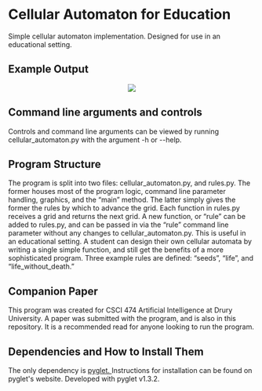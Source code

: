 # Cellular Automaton for Education
Simple cellular automaton implementation. Designed for use in an educational setting.

## Example Output
<p align="center">
  <img src="https://i.imgur.com/K5dk8nC.gif"></img>
</p>

## Command line arguments and controls
Controls and command line arguments can be viewed by running cellular_automaton.py with the argument -h or --help.

## Program Structure
The program is split into two files: cellular_automaton.py, and rules.py. The former houses most of the program logic, command line parameter handling, graphics, and the “main” method. The latter simply gives the former the rules by which to advance the grid. Each function in rules.py receives a grid and returns the next grid. A new function, or “rule” can be added to rules.py, and can be passed in via the “rule” command line parameter without any changes to cellular_automaton.py. This is useful in an educational setting. A student can design their own cellular automata by writing a single simple function, and still get the benefits of a more sophisticated program. Three example rules are defined: “seeds”, “life”, and “life_without_death.”

## Companion Paper
This program was created for CSCI 474 Artificial Intelligence at Drury University. A paper was submitted with the program, and is also in this repository. It is a recommended read for anyone looking to run the program.

## Dependencies and How to Install Them
The only dependency is <a href = "https://bitbucket.org/pyglet/pyglet/wiki/Download"> pyglet. </a> Instructions for installation can be found on pyglet's website. Developed with pyglet v1.3.2.
